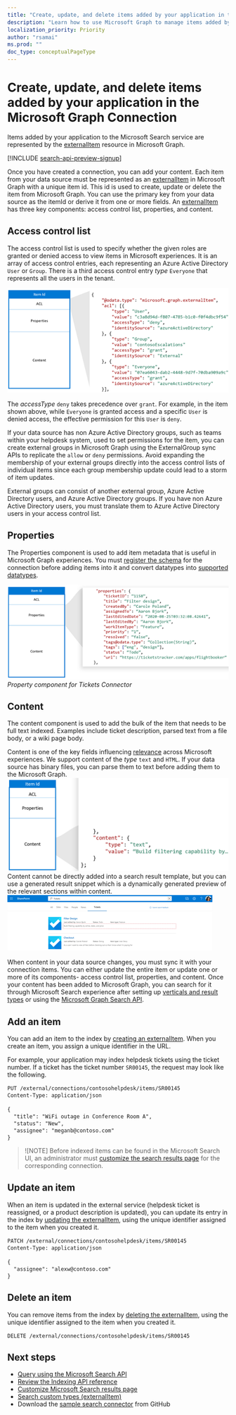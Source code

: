 ```yaml
---
title: "Create, update, and delete items added by your application in the Microsoft Graph Connection"
description: "Learn how to use Microsoft Graph to manage items added by your application to the Microsoft Search service"
localization_priority: Priority
author: "rsamai"
ms.prod: ""
doc_type: conceptualPageType
---
```


# Create, update, and delete items added by your application in the Microsoft Graph Connection

Items added by your application to the Microsoft Search service are represented by the [externalItem](/graph/api/resources/externalitem?view=graph-rest-beta) resource in Microsoft Graph.

[!INCLUDE [search-api-preview-signup](../includes/search-api-preview-signup.md)]

Once you have created a connection, you can add your content. Each item from your data source must be represented as an [externalItem](/graph/api/resources/externalitem?view=graph-rest-beta) in Microsoft Graph with a unique item id. This id is used to create, update or delete the item from Microsoft Graph. You can use the primary key from your data source as the itemId or derive it from one or more fields. An [externalItem](/graph/api/resources/externalitem?view=graph-rest-beta) has three key components: access control list, properties, and content.

## Access control list
The access control list is used to specify whether the given roles are granted or denied access to view items in Microsoft experiences. It is an array of access control entries, each representing an Azure Active Directory `User` or `Group`. There is a third access control entry *type* `Everyone` that represents all the users in the tenant.

![search-index-manage-items-acl.png](./images/search-index-manage-items-acl.png)

The *accessType* `deny` takes precedence over `grant`. For example, in the item shown above, while `Everyone` is granted access and a specific `User` is denied access, the effective permission for this `User` is `deny`.

If your data source has non Azure Active Directory groups, such as teams within your helpdesk system, used to set permissions for the item, you can create external groups in Microsoft Graph using the ExternalGroup sync APIs to replicate the `allow` or `deny` permissions. Avoid expanding the membership of your external groups directly into the access control lists of individual items since each group membership update could lead to a storm of item updates. 

External groups can consist of another external group, Azure Active Directory users, and Azure Active Directory groups. If you have non Azure Active Directory users, you must translate them to Azure Active Directory users in your access control list. 

## Properties
The Properties component is used to add item metadata that is useful in Microsoft Graph experiences. You must [register the schema](/graph/concepts/search-index-manage-schema.md) for the connection before adding items into it and convert datatypes into [supported datatypes](https://docs.microsoft.com/en-us/graph/api/resources/property?view=graph-rest-beta). 

![search-index-manage-items-1.png](./images/search-index-manage-items-1.png)
*Property component for Tickets Connector*

## Content
The content component is used to add the bulk of the item that needs to be full text indexed. Examples include ticket description, parsed text from a file body, or a wiki page body. 

Content is one of the key fields influencing [relevance](/graph/concepts/search-index-manage-schema.md) across Microsoft experiences. We support content of the *type* `text` and `HTML`. If your data source has binary files, you can parse them to text before adding them to the Microsoft Graph. 
![search-index-manage-items-2.png](./images/search-index-manage-items-2.png)
Content cannot be directly added into a search result template, but you can use a generated result snippet which is a dynamically generated preview of the relevant sections within content.
![search-index-manage-items-3.png](./images/search-index-manage-items-3.png)

When content in your data source changes, you must sync it with your connection items. You can either update the entire item or update one or more of its components- access control list, properties, and content. Once your content has been added to Microsoft Graph, you can search for it through Microsoft Search experience after setting up [verticals and result types](https://docs.microsoft.com/en-us/MicrosoftSearch/customize-search-page) or using the [Microsoft Graph Search API](https://docs.microsoft.com/en-us/graph/api/resources/search-api-overview?view=graph-rest-beta).


## Add an item

You can add an item to the index by [creating an externalItem](/graph/api/externalconnection-put-items?view=graph-rest-beta). When you create an item, you assign a unique identifier in the URL.

For example, your application may index helpdesk tickets using the ticket number. If a ticket has the ticket number `SR00145`, the request may look like the following.

```http
PUT /external/connections/contosohelpdesk/items/SR00145
Content-Type: application/json

{
  "title": "WiFi outage in Conference Room A",
  "status": "New",
  "assignee": "meganb@contoso.com"
}
```

> ![NOTE]
> Before indexed items can be found in the Microsoft Search UI, an administrator must [customize the search results page](/MicrosoftSearch/configure-connector#next-steps-customize-the-search-results-page) for the corresponding connection.

## Update an item

When an item is updated in the external service (helpdesk ticket is reassigned, or a product description is updated), you can update its entry in the index by [updating the externalItem](/graph/api/externalitem-update?view=graph-rest-beta), using the unique identifier assigned to the item when you created it.

```http
PATCH /external/connections/contosohelpdesk/items/SR00145
Content-Type: application/json

{
  "assignee": "alexw@contoso.com"
}
```

## Delete an item

You can remove items from the index by [deleting the externalItem](/graph/api/externalitem-delete?view=graph-rest-beta), using the unique identifier assigned to the item when you created it.

```http
DELETE /external/connections/contosohelpdesk/items/SR00145
```

## Next steps

- [Query using the Microsoft Search API](search-concept-overview.md#why-use-the-microsoft-search-api)
- [Review the Indexing API reference](/graph/api/resources/indexing-api-overview?view=graph-rest-beta)
- [Customize Microsoft Search results page](/MicrosoftSearch/configure-connector#next-steps-customize-the-search-results-page)
- [Search custom types (externalItem)](search-concept-custom-types.md)
- Download the [sample search connector](https://github.com/microsoftgraph/msgraph-search-connector-sample) from GitHub
